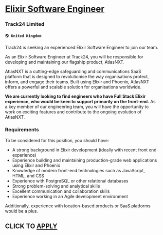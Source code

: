# [Elixir Software Engineer](https://www.remotewlb.com/apply/elixir-software-engineer-81565)  
### Track24 Limited  
#### `🌎 United Kingdom`  

Track24 is seeking an experienced Elixir Software Engineer to join our team.

As an Elixir Software Engineer at Track24, you will be responsible for developing and maintaining our flagship product, AtlasNXT.

AtlasNXT is a cutting-edge safeguarding and communications SaaS platform that is designed to revolutionise the way organisations protect, inform, and engage their teams. Built using Elixir and Phoenix, AtlasNXT offers a powerful and scalable solution for organisations worldwide.

 **We are currently looking to find engineers who have Full Stack Elixir experience, who would be keen to support primarily on the front-end.** As a key member of our engineering team, you will have the opportunity to work on exciting features and contribute to the ongoing evolution of AtlasNXT.

### Requirements

To be considered for this position, you should have:

  * A strong background in Elixir development (ideally with recent front end experience)
  * Experience building and maintaining production-grade web applications using Elixir and Phoenix
  * Knowledge of modern front-end technologies such as JavaScript, HTML, and CSS
  * Experience with PostgreSQL or other relational databases
  * Strong problem-solving and analytical skills
  * Excellent communication and collaboration skills
  * Experience working in an Agile development environment

Additionally, experience with location-based products or SaaS platforms would be a plus.

  
## CLICK TO [APPLY](https://www.remotewlb.com/apply/elixir-software-engineer-81565)

